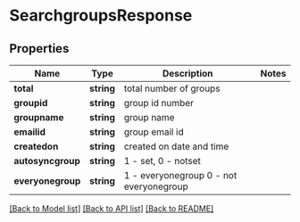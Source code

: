 # SearchgroupsResponse

## Properties
Name | Type | Description | Notes
------------ | ------------- | ------------- | -------------
**total** | **string** | total number of groups | 
**groupid** | **string** | group id number | 
**groupname** | **string** | group name | 
**emailid** | **string** | group email id | 
**createdon** | **string** | created on date and time | 
**autosyncgroup** | **string** | 1 - set, 0 - notset | 
**everyonegroup** | **string** | 1 - everyonegroup 0 - not everyonegroup | 

[[Back to Model list]](../README.md#documentation-for-models) [[Back to API list]](../README.md#documentation-for-api-endpoints) [[Back to README]](../README.md)


